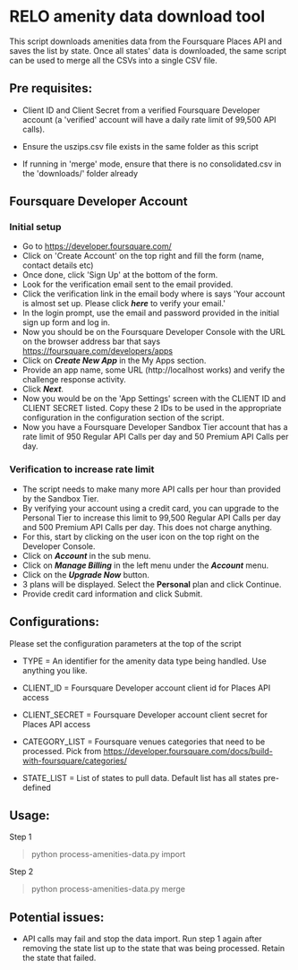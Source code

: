 

# RELO amenity data download tool

This script downloads amenities data from the Foursquare Places API and saves the list by state. Once all states' data is downloaded, the same script can be used to merge all the CSVs into a single CSV file.

  
## Pre requisites:

- Client ID and Client Secret from a verified Foursquare Developer account (a 'verified' account will have a daily rate limit of 99,500 API calls).

- Ensure the uszips.csv file exists in the same folder as this script

- If running in 'merge' mode, ensure that there is no consolidated.csv in the 'downloads/<TYPE>' folder already

## Foursquare Developer Account 

### Initial setup

- Go to https://developer.foursquare.com/
- Click on 'Create Account' on the top right and fill the form (name, contact details etc)
- Once done, click 'Sign Up' at the bottom of the form. 
- Look for the verification email sent to the email provided. 
- Click the verification link in the email body where is says 'Your account is almost set up. Please click ***here*** to verify your email.'
- In the login prompt, use the email and password provided in the initial sign up form and log in.
- Now you should be on the Foursquare Developer Console with the URL on the browser address bar that says https://foursquare.com/developers/apps
- Click on ***Create New App*** in the My Apps section.
- Provide an app name, some URL (http://localhost works) and verify the challenge response activity.
- Click ***Next***.
- Now you would be on the 'App Settings' screen with the CLIENT ID and CLIENT SECRET listed. Copy these 2 IDs to be used in the appropriate configuration in the configuration section of the script.
- Now you have a Foursquare Developer Sandbox Tier account that has a rate limit of 950 Regular API Calls per day and 50 Premium API Calls per day.

### Verification to increase rate limit

 - The script needs to make many more API calls per hour than provided by the Sandbox Tier.
 - By verifying your account using a credit card, you can upgrade to the Personal Tier to increase this limit to 99,500 Regular API Calls per day and 500 Premium API Calls per day. This does not charge anything.
 - For this, start by clicking on the user icon on the top right on the Developer Console.
 - Click on ***Account*** in the sub menu.
 -  Click on ***Manage Billing*** in the left menu under the ***Account*** menu.
 - Click on the ***Upgrade Now*** button.
 - 3 plans will be displayed. Select the **Personal** plan and click Continue.
 - Provide credit card information and click Submit.

    
## Configurations:

Please set the configuration parameters at the top of the script

- TYPE = An  identifier  for  the  amenity  data  type  being  handled.  Use  anything  you  like.

- CLIENT_ID = Foursquare  Developer  account  client  id  for  Places  API  access

- CLIENT_SECRET = Foursquare  Developer  account  client  secret  for  Places  API  access

- CATEGORY_LIST = Foursquare  venues  categories  that  need  to  be  processed.  Pick  from  https://developer.foursquare.com/docs/build-with-foursquare/categories/

- STATE_LIST = List  of  states  to  pull  data.  Default  list  has  all  states  pre-defined

  

## Usage:

Step 1 
> python process-amenities-data.py import

Step 2 
> python process-amenities-data.py merge

  
## Potential issues:

- API calls may fail and stop the data import. Run step 1 again after removing the state list up to the state that was being processed. Retain the state that failed.
